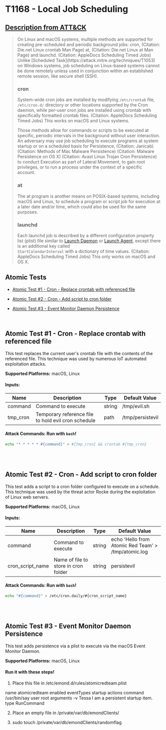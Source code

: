# T1168 - Local Job Scheduling

## [Description from ATT&CK](https://attack.mitre.org/wiki/Technique/T1168)

<blockquote>On Linux and macOS systems, multiple methods are supported for creating pre-scheduled and periodic background jobs: cron, (Citation: Die.net Linux crontab Man Page) at, (Citation: Die.net Linux at Man Page) and launchd. (Citation: AppleDocs Scheduling Timed Jobs) Unlike [Scheduled Task](https://attack.mitre.org/techniques/T1053) on Windows systems, job scheduling on Linux-based systems cannot be done remotely unless used in conjunction within an established remote session, like secure shell (SSH).

### cron

System-wide cron jobs are installed by modifying <code>/etc/crontab</code> file, <code>/etc/cron.d/</code> directory or
other locations supported by the Cron daemon, while per-user cron jobs are installed using crontab with specifically
formatted crontab files. (Citation: AppleDocs Scheduling Timed Jobs) This works on macOS and Linux systems.

Those methods allow for commands or scripts to be executed at specific, periodic intervals in the background without
user interaction. An adversary may use job scheduling to execute programs at system startup or on a scheduled basis for
Persistence, (Citation: Janicab) (Citation: Methods of Mac Malware Persistence) (Citation: Malware Persistence on OS
X) (Citation: Avast Linux Trojan Cron Persistence) to conduct Execution as part of Lateral Movement, to gain root
privileges, or to run a process under the context of a specific account.

### at

The at program is another means on POSIX-based systems, including macOS and Linux, to schedule a program or script job
for execution at a later date and/or time, which could also be used for the same purposes.

### launchd

Each launchd job is described by a different configuration property list (plist) file similar
to [Launch Daemon](https://attack.mitre.org/techniques/T1160)
or [Launch Agent](https://attack.mitre.org/techniques/T1159), except there is an additional key called <code>
StartCalendarInterval</code> with a dictionary of time values. (Citation: AppleDocs Scheduling Timed Jobs) This only
works on macOS and OS X.</blockquote>

## Atomic Tests

- [Atomic Test #1 - Cron - Replace crontab with referenced file](#atomic-test-1---cron---replace-crontab-with-referenced-file)

- [Atomic Test #2 - Cron - Add script to cron folder](#atomic-test-2---cron---add-script-to-cron-folder)

- [Atomic Test #3 - Event Monitor Daemon Persistence](#atomic-test-3---event-monitor-daemon-persistence)

<br/>

## Atomic Test #1 - Cron - Replace crontab with referenced file

This test replaces the current user's crontab file with the contents of the referenced file. This technique was used by
numerous IoT automated exploitation attacks.

**Supported Platforms:** macOS, Linux

#### Inputs:

| Name | Description | Type | Default Value | 
|------|-------------|------|---------------|
| command | Command to execute | string | /tmp/evil.sh|
| tmp_cron | Temporary reference file to hold evil cron schedule | path | /tmp/persistevil|

#### Attack Commands: Run with `bash`!

```bash
echo "* * * * * #{command}" > #{tmp_cron} && crontab #{tmp_cron}
```

<br/>
<br/>

## Atomic Test #2 - Cron - Add script to cron folder

This test adds a script to a cron folder configured to execute on a schedule. This technique was used by the threat
actor Rocke during the exploitation of Linux web servers.

**Supported Platforms:** macOS, Linux

#### Inputs:

| Name | Description | Type | Default Value | 
|------|-------------|------|---------------|
| command | Command to execute | string | echo 'Hello from Atomic Red Team' > /tmp/atomic.log|
| cron_script_name | Name of file to store in cron folder | string | persistevil|

#### Attack Commands: Run with `bash`!

```bash
echo "#{command}" > /etc/cron.daily/#{cron_script_name}
```

<br/>
<br/>

## Atomic Test #3 - Event Monitor Daemon Persistence

This test adds persistence via a plist to execute via the macOS Event Monitor Daemon.

**Supported Platforms:** macOS, Linux

#### Run it with these steps!

1. Place this file in /etc/emond.d/rules/atomicredteam.plist

<?xml version="1.0" encoding="UTF-8"?>
<!DOCTYPE plist PUBLIC "-//Apple//DTD PLIST 1.0//EN" "http://www.apple.com/DTDs/PropertyList-1.0.dtd">
<plist version="1.0">
<array>
    <dict>
        <key>name</key>
        <string>atomicredteam</string>
        <key>enabled</key>
        <true/>
        <key>eventTypes</key>
        <array>
            <string>startup</string>
        </array>
        <key>actions</key>
        <array>
            <dict>
                <key>command</key>
                <string>/usr/bin/say</string>
                <key>user</key>
                <string>root</string>
                <key>arguments</key>
                    <array>
                        <string>-v Tessa</string>
                        <string>I am a persistent startup item.</string>
                    </array>
                <key>type</key>
                <string>RunCommand</string>
            </dict>
        </array>
    </dict>
</array>
</plist>

2. Place an empty file in /private/var/db/emondClients/

3. sudo touch /private/var/db/emondClients/randomflag

<br/>
